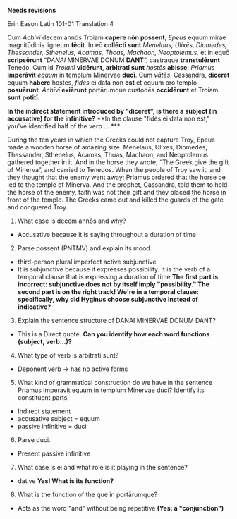 **Needs revisions**

Erin Eason
Latin 101-01
Translation 4


Cum *Achīvī* decem annōs Troiam **capere nōn possent**, *Epeus* equum mirae magnitūdinis ligneum **fēcit**.
In eō **collēctī sunt** *Menelaus, Ulixēs, Diomedes, Thessander, Sthenelus, Acamas, Thoas, Machaon, Neoptolemus.*
et in equō **scripsērunt** “*DANAI* MINERVAE DONUM **DANT**”, castraque **transtulērunt** Tenedo.
Cum id *Troianī* **vidērunt**, **arbitratī sunt** *hostēs* **abisse**; *Priamus* **imperāvit** *equum* in templum Minervae **ducī**.
Cum *vātēs*, Cassandra, **diceret** equum **habere** hostes, *fidēs* eī data non **est** et equum pro templō **posuērunt**.
*Achīvī* **exiērunt** portārumque custodēs **occidērunt** et Troiam **sunt potitī**.


**In the indirect statement introduced by "diceret", is there a subject (in accusative) for the infinitive?**
**In the clause "fidēs eī data non est," you've identified half of the verb ... ***

During the ten years in which the Greeks could not capture Troy, Epeus made a wooden horse of amazing size.
Menelaus, Ulixes, Diomedes, Thessander, Sthenelus, Acamas, Thoas, Machaon, and Neoptolemus gathered together in it.
And in the horse they wrote, “The Greek give the gift of Minerva”, and carried to Tenedos.
When the people of Troy saw it, and they thought that the enemy went away; Priamus ordered that the horse be led to the temple of Minerva.
And the prophet, Cassandra, told them to hold the horse of the enemy, faith was not their gift and they placed the horse in front of the temple.
The Greeks came out and killed the guards of the gate and conquered Troy.

1. What case is decem annōs and why?
- Accusative because it is saying throughout a duration of time
2. Parse possent (PNTMV) and explain its mood.
- third-person plural imperfect active subjunctive
- It is subjunctive because it expresses possibility. It is the verb of a temporal clause that is expressing a duration of time **The first part is incorrect:  subjunctive does not by itself imply "possibility."  The second part is on the right track!  We're in a temporal clause: specifically, why did Hyginus choose subjunctive instead of indicative?**
3. Explain the sentence structure of DANAI MINERVAE DONUM DANT?
- This is a Direct quote.  **Can you identify how each word functions (subject, verb...)?**
4. What type of verb is arbitrati sunt?
- Deponent verb → has no active forms
5. What kind of grammatical construction do we have in the sentence Priamus imperavit equum in templum Minervae duci? Identify its constituent parts.
- Indirect statement
- accusative subject = equum
- passive infinitive = duci
6. Parse duci.
- Present passive infinitive
7. What case is ei and what role is it playing in the sentence?
- dative **Yes!  What is its function?**
8. What is the function of the que in portārumque?
- Acts as the word "and" without being repetitive **(Yes: a "conjunction")**
